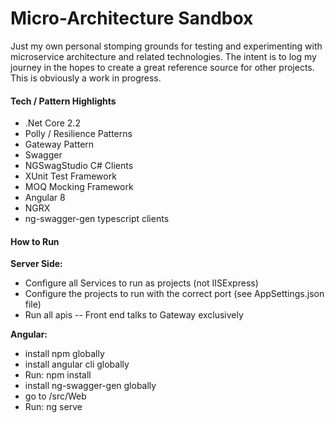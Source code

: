 # Micro-Architecture Sandbox
Just my own personal stomping grounds for testing and experimenting with microservice architecture and related technologies.  The intent is to log my journey in the hopes to create a great reference source for other projects.  This is obviously a work in progress.

#### Tech / Pattern Highlights ####
- .Net Core 2.2
- Polly / Resilience Patterns
- Gateway Pattern
- Swagger
- NGSwagStudio C# Clients
- XUnit Test Framework
- MOQ Mocking Framework
- Angular 8
- NGRX
- ng-swagger-gen typescript clients

#### How to Run ####
__Server Side:__
- Configure all Services to run as projects (not IISExpress)
- Configure the projects to run with the correct port (see AppSettings.json file)
- Run all apis -- Front end talks to Gateway exclusively

__Angular:__
- install npm globally
- install angular cli globally
- Run: npm install
- install ng-swagger-gen globally
- go to /src/Web
- Run: ng serve
